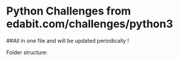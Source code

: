 # Python Challenges from edabit.com/challenges/python3
##All in one file and will be updated periodically !

Folder structure: